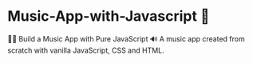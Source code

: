 # Music-App-with-Javascript :metal:
:massage_man: Build a Music App with Pure JavaScript :loud_sound:
A music app created from scratch with vanilla JavaScript, CSS and HTML.
